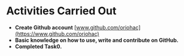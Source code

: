 
# Activities Carried Out

- **Create Github account**  [www.github.com/oriohac](https://www.github.com/oriohac)
- **Basic knowledge on how to use, write and contribute on GitHub.**
- **Completed Task0.**